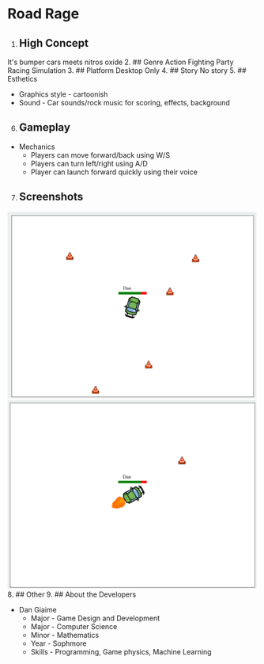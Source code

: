 # Road Rage
1. ## High Concept
  It's bumper cars meets nitros oxide
2. ## Genre
  Action Fighting Party Racing Simulation
3. ## Platform
  Desktop Only
4. ## Story
  No story
5. ## Esthetics
  * Graphics style - cartoonish
  * Sound - Car sounds/rock music for scoring, effects, background
6. ## Gameplay
  * Mechanics
    * Players can move forward/back using W/S
    * Players can turn left/right using A/D
    * Player can launch forward quickly using their voice
7. ## Screenshots
  ![Game picture, no fire](pic1.png)
  ![Game picture, fire](pic2.png)
8. ## Other
9. ## About the Developers
  * Dan Giaime
    * Major - Game Design and Development
    * Major - Computer Science
    * Minor - Mathematics
    * Year - Sophmore
    * Skills - Programming, Game physics, Machine Learning

